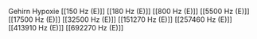 Gehirn Hypoxie
[[150 Hz (E)]]
[[180 Hz (E)]]
[[800 Hz (E)]]
[[5500 Hz (E)]]
[[17500 Hz (E)]]
[[32500 Hz (E)]]
[[151270 Hz (E)]]
[[257460 Hz (E)]]
[[413910 Hz (E)]]
[[692270 Hz (E)]]